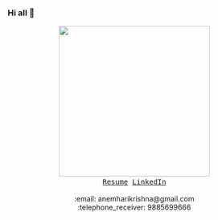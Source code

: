 ### Hi all 👋

<p align="center">
  <img src="https://harikrishna.netlify.app/images/profile.gif" height="300px">
  <samp>
    <br />
    <a href="https://harikrishna.netlify.app/" target="_blank">Resume</a>
    <a href="https://www.linkedin.com/in/anemharikrishna" target="_blank">LinkedIn</a>
  </samp>
  <br /><br />
  :email: anemharikrishna@gmail.com<br />
  :telephone_receiver: 9885699666
</p>
